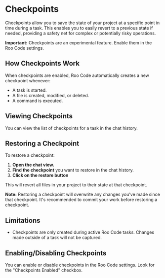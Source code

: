 # Checkpoints

Checkpoints allow you to save the state of your project at a specific point in time during a task. This enables you to easily revert to a previous state if needed, providing a safety net for complex or potentially risky operations.

**Important:** Checkpoints are an experimental feature.  Enable them in the Roo Code settings.

## How Checkpoints Work

When checkpoints are enabled, Roo Code automatically creates a new checkpoint whenever:

*   A task is started.
*   A file is created, modified, or deleted.
*   A command is executed.

## Viewing Checkpoints

You can view the list of checkpoints for a task in the chat history.

## Restoring a Checkpoint

To restore a checkpoint:

1.  **Open the chat view.**
2.  **Find the checkpoint** you want to restore in the chat history.
3.  **Click on the restore button**

This will revert all files in your project to their state at that checkpoint.

**Note:**  Restoring a checkpoint will overwrite any changes you've made since that checkpoint.  It's recommended to commit your work before restoring a checkpoint.

## Limitations

*   Checkpoints are only created during active Roo Code tasks. Changes made outside of a task will not be captured.

## Enabling/Disabling Checkpoints

You can enable or disable checkpoints in the Roo Code settings.  Look for the "Checkpoints Enabled" checkbox.

